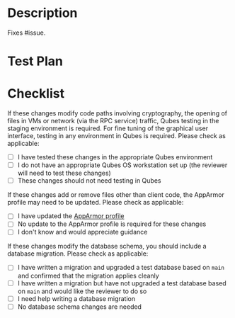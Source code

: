 # Description

Fixes #issue.

# Test Plan


# Checklist

If these changes modify code paths involving cryptography, the opening of files in VMs or network (via the RPC service) traffic, Qubes testing in the staging environment is required. For fine tuning of the graphical user interface, testing in any environment in Qubes is required. Please check as applicable:

 - [ ] I have tested these changes in the appropriate Qubes environment
 - [ ] I do not have an appropriate Qubes OS workstation set up (the reviewer will need to test these changes)
 - [ ] These changes should not need testing in Qubes

If these changes add or remove files other than client code, the AppArmor profile may need to be updated. Please check as applicable:

 - [ ] I have updated the [AppArmor profile](https://github.com/freedomofpress/securedrop-client/blob/HEAD/files/usr.bin.securedrop-client)
 - [ ] No update to the AppArmor profile is required for these changes
 - [ ] I don't know and would appreciate guidance

If these changes modify the database schema, you should include a database migration. Please check as applicable:

 - [ ] I have written a migration and upgraded a test database based on `main` and confirmed that the migration applies cleanly
 - [ ] I have written a migration but have not upgraded a test database based on `main` and would like the reviewer to do so
 - [ ] I need help writing a database migration
 - [ ] No database schema changes are needed
